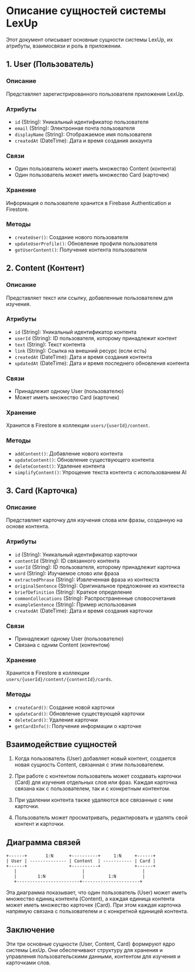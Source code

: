 # Описание сущностей системы LexUp

Этот документ описывает основные сущности системы LexUp, их атрибуты, взаимосвязи и роль в приложении.

## 1. User (Пользователь)

### Описание
Представляет зарегистрированного пользователя приложения LexUp.

### Атрибуты
- `id` (String): Уникальный идентификатор пользователя
- `email` (String): Электронная почта пользователя
- `displayName` (String): Отображаемое имя пользователя
- `createdAt` (DateTime): Дата и время создания аккаунта

### Связи
- Один пользователь может иметь множество Content (контента)
- Один пользователь может иметь множество Card (карточек)

### Хранение
Информация о пользователе хранится в Firebase Authentication и Firestore.

### Методы
- `createUser()`: Создание нового пользователя
- `updateUserProfile()`: Обновление профиля пользователя
- `getUserContent()`: Получение контента пользователя

## 2. Content (Контент)

### Описание
Представляет текст или ссылку, добавленные пользователем для изучения.

### Атрибуты
- `id` (String): Уникальный идентификатор контента
- `userId` (String): ID пользователя, которому принадлежит контент
- `text` (String): Текст контента
- `link` (String): Ссылка на внешний ресурс (если есть)
- `createdAt` (DateTime): Дата и время создания контента
- `updatedAt` (DateTime): Дата и время последнего обновления контента

### Связи
- Принадлежит одному User (пользователю)
- Может иметь множество Card (карточек)

### Хранение
Хранится в Firestore в коллекции `users/{userId}/content`.

### Методы
- `addContent()`: Добавление нового контента
- `updateContent()`: Обновление существующего контента
- `deleteContent()`: Удаление контента
- `simplifyContent()`: Упрощение текста контента с использованием AI

## 3. Card (Карточка)

### Описание
Представляет карточку для изучения слова или фразы, созданную на основе контента.

### Атрибуты
- `id` (String): Уникальный идентификатор карточки
- `contentId` (String): ID связанного контента
- `userId` (String): ID пользователя, которому принадлежит карточка
- `word` (String): Изучаемое слово или фраза
- `extractedPhrase` (String): Извлеченная фраза из контекста
- `originalSentence` (String): Оригинальное предложение из контекста
- `briefDefinition` (String): Краткое определение
- `commonCollocations` (String): Распространенные словосочетания
- `exampleSentence` (String): Пример использования
- `createdAt` (DateTime): Дата и время создания карточки

### Связи
- Принадлежит одному User (пользователю)
- Связана с одним Content (контентом)

### Хранение
Хранится в Firestore в коллекции `users/{userId}/content/{contentId}/cards`.

### Методы
- `createCard()`: Создание новой карточки
- `updateCard()`: Обновление существующей карточки
- `deleteCard()`: Удаление карточки
- `getCardInfo()`: Получение информации о карточке

## Взаимодействие сущностей

1. Когда пользователь (User) добавляет новый контент, создается новая сущность Content, связанная с этим пользователем.

2. При работе с контентом пользователь может создавать карточки (Card) для изучения отдельных слов или фраз. Каждая карточка связана как с пользователем, так и с конкретным контентом.

3. При удалении контента также удаляются все связанные с ним карточки.

4. Пользователь может просматривать, редактировать и удалять свой контент и карточки.

## Диаграмма связей

```
+------+       1:N      +----------+     1:N     +------+
| User | -------------- | Content  | ----------- | Card |
+------+                +----------+             +------+
   |                         |                      |
   |        1:N              |         1:N          |
   +------------------------+----------------------+
```

Эта диаграмма показывает, что один пользователь (User) может иметь множество единиц контента (Content), а каждая единица контента может иметь множество карточек (Card). При этом каждая карточка напрямую связана с пользователем и с конкретной единицей контента.

## Заключение

Эти три основные сущности (User, Content, Card) формируют ядро системы LexUp. Они обеспечивают структуру для хранения и управления пользовательскими данными, контентом для изучения и карточками слов.
